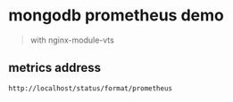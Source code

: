 # mongodb prometheus demo

> with nginx-module-vts

## metrics address

```code
http://localhost/status/format/prometheus
```
